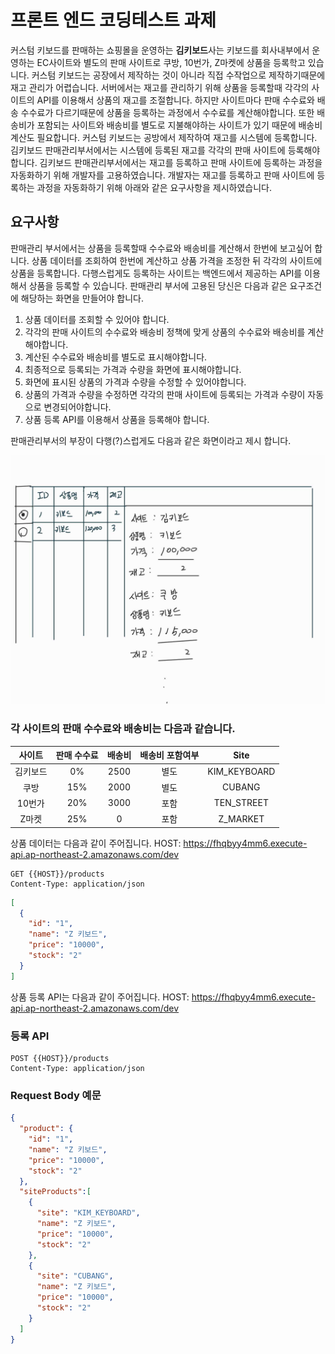 # 프론트 엔드 코딩테스트 과제

커스텀 키보드를 판매하는 쇼핑몰을 운영하는 **김키보드**사는 키보드를 회사내부에서 운영하는 EC사이트와 별도의 판매 사이트로 쿠방, 10번가, Z마켓에 상품을 등록학고 있습니다.
커스텀 키보드는 공장에서 제작하는 것이 아니라 직접 수작업으로 제작하기때문에 재고 관리가 어렵습니다. 서버에서는 재고를 관리하기 위해 상품을 등록할때 각각의 사이트의 API를 이용해서 상품의 재고를 조절합니다.
하지만 사이트마다 판매 수수료와 배송 수수료가 다르기때문에 상품을 등록하는 과정에서 수수료를 계산해야합니다. 또한 배송비가 포함되는 사이트와 배송비를 별도로 지불해야하는 사이트가 있기 때문에 배송비 계산도 필요합니다.
커스텀 키보드는 공방에서 제작하여 재고를 시스템에 등록합니다. 김키보드 판매관리부서에서는 시스템에 등록된 재고를 각각의 판매 사이트에 등록해야합니다.
김키보드 판매관리부서에서는 재고를 등록하고 판매 사이트에 등록하는 과정을 자동화하기 위해 개발자를 고용하였습니다. 개발자는 재고를 등록하고 판매 사이트에 등록하는 과정을 자동화하기 위해 아래와 같은 요구사항을 제시하였습니다.



## 요구사항

 판매관리 부서에서는 상품을 등록할때 수수료와 배송비를 계산해서 한번에 보고싶어 합니다.
상품 데이터를 조회하여 한번에 계산하고 상품 가격을 조정한 뒤 각각의 사이트에 상품을 등록합니다.
다행스럽게도 등록하는 사이트는 백엔드에서 제공하는 API를 이용해서 상품을 등록할 수 있습니다.
판매관리 부서에 고용된 당신은 다음과 같은 요구조건에 해당하는 화면을 만들어야 합니다.

1. 상품 데이터를 조회할 수 있어야 합니다.
2. 각각의 판매 사이트의 수수료와 배송비 정책에 맞게 상품의 수수료와 배송비를 계산해야합니다.
3. 계산된 수수료와 배송비를 별도로 표시해야합니다.
4. 최종적으로 등록되는 가격과 수량을 화면에 표시해야합니다.
5. 화면에 표시된 상품의 가격과 수량을 수정할 수 있어야합니다.
6. 상품의 가격과 수량을 수정하면 각각의 판매 사이트에 등록되는 가격과 수량이 자동으로 변경되어야합니다.
7. 상품 등록 API를 이용해서 상품을 등록해야 합니다.

판매관리부서의 부장이 다행(?)스럽게도 다음과 같은 화면이라고 제시 합니다.

![Image](Notes_221106_212722.jpg)

### 각 사이트의 판매 수수료와 배송비는 다음과 같습니다.

| 사이트  | 판매 수수료 | 배송비  | 배송비 포함여부 |     Site     |
|:----:|:------:|:----:|:--------:|:------------:|
| 김키보드 |   0%   | 2500 |    별도    | KIM_KEYBOARD |
|  쿠방  |  15%   | 2000 |    별도    |    CUBANG    |
| 10번가 |  20%   | 3000 |    포함    |  TEN_STREET  |
| Z마켓  |  25%   |  0   |    포함    |   Z_MARKET   |


상품 데이터는 다음과 같이 주어집니다.
HOST: https://fhqbyy4mm6.execute-api.ap-northeast-2.amazonaws.com/dev
```shell
GET {{HOST}}/products
Content-Type: application/json
```
```json
[
  {
    "id": "1",
    "name": "Z 키보드",
    "price": "10000",
    "stock": "2"
  }
]
```

상품 등록 API는 다음과 같이 주어집니다.
HOST: https://fhqbyy4mm6.execute-api.ap-northeast-2.amazonaws.com/dev
### 등록 API
```shell
POST {{HOST}}/products
Content-Type: application/json
```
### Request Body 예문
```json
{
  "product": {
    "id": "1",
    "name": "Z 키보드",
    "price": "10000",
    "stock": "2"
  },
  "siteProducts":[
    {
      "site": "KIM_KEYBOARD",
      "name": "Z 키보드",
      "price": "10000",
      "stock": "2"
    },
    {
      "site": "CUBANG",
      "name": "Z 키보드",
      "price": "10000",
      "stock": "2"
    }
  ]
}
```
